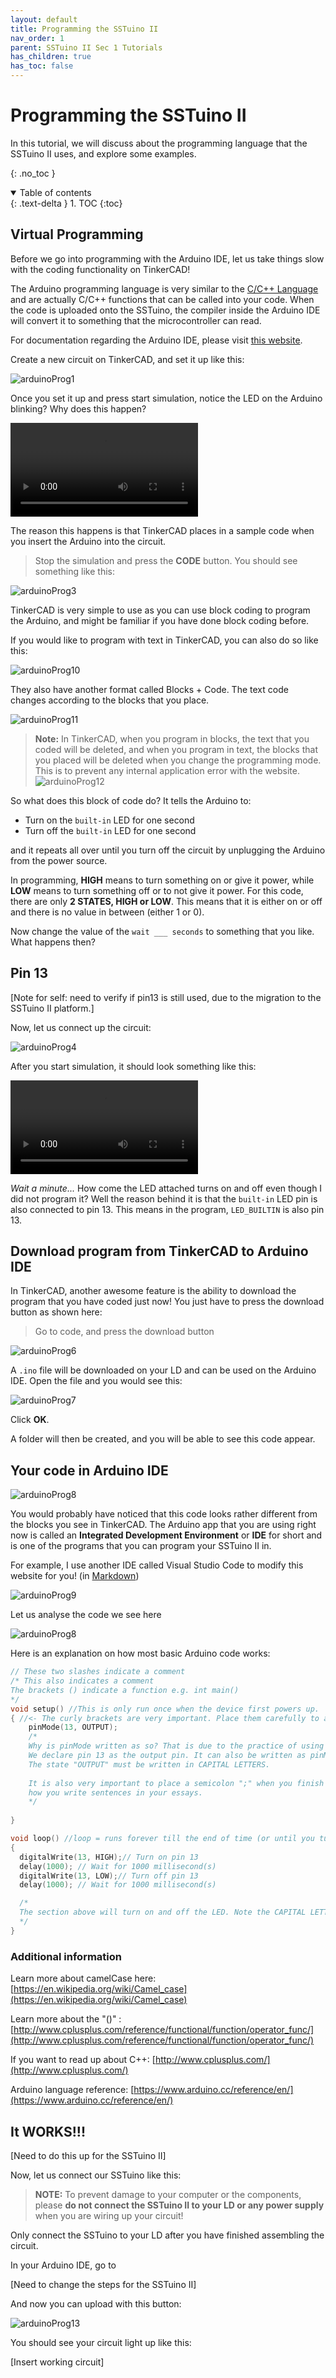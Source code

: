 ```yaml
---
layout: default
title: Programming the SSTuino II
nav_order: 1
parent: SSTuino II Sec 1 Tutorials
has_children: true
has_toc: false
---
```


# Programming the SSTuino II

In this tutorial, we will discuss about the programming language that the SSTuino II uses, and explore some examples.

{: .no_toc }

<details open markdown="block">
  <summary>
    Table of contents
  </summary>
  {: .text-delta }
1. TOC
{:toc}
</details>

## Virtual Programming

Before we go into programming with the Arduino IDE, let us take things slow with the coding functionality on TinkerCAD!

The Arduino programming language is very similar to the [C/C++ Language](https://en.wikipedia.org/wiki/C%2B%2B) and are actually C/C++ functions that can be called into your code. When the code is uploaded onto the SSTuino, the compiler inside the Arduino IDE will convert it to something that the microcontroller can read.

For documentation regarding the Arduino IDE, please visit [this website](https://docs.arduino.cc/software/ide-v1/tutorials/arduino-ide-v1-basics).

Create a new circuit on TinkerCAD, and set it up like this:

![arduinoProg1](assets/arduinoProg1.png)

Once you set it up and press start simulation, notice the LED on the Arduino blinking? Why does this happen?

![arduinoProg2](assets/arduinoProg2.mp4)

The reason this happens is that TinkerCAD places in a sample code when you insert the Arduino into the circuit.

> Stop the simulation and press the **CODE** button. You should see something like this:

![arduinoProg3](assets/arduinoProg3.png)

TinkerCAD is very simple to use as you can use block coding to program the Arduino, and might be familiar if you have done block coding before.

If you would like to program with text in TinkerCAD, you can also do so like this:

![arduinoProg10](assets/arduinoProg10.png)

They also have another format called Blocks + Code. The text code changes according to the blocks that you place.

![arduinoProg11](assets/arduinoProg11.png)

> **Note:** In TinkerCAD, when you program in blocks, the text that you coded will be deleted, and when you program in text, the blocks that you placed will be deleted when you change the programming mode. This is to prevent any internal application error with the website.![arduinoProg12](assets/arduinoProg12.png)

So what does this block of code do? It tells the Arduino to:

* Turn on the `built-in` LED for one second
* Turn off the `built-in` LED for one second

and it repeats all over until you turn off the circuit by unplugging the Arduino from the power source.

In programming, **HIGH** means to turn something on or give it power, while **LOW** means to turn something off or to not give it power. For this code, there are only **2 STATES, HIGH or LOW**. This means that it is either on or off and there is no value in between (either 1 or 0).

Now change the value of the `wait ___ seconds` to something that you like. What happens then?

## Pin 13

[Note for self: need to verify if pin13 is still used, due to the migration to the SSTuino II platform.]

Now, let us connect up the circuit:

![arduinoProg4](assets/arduinoProg4.png)

After you start simulation, it should look something like this:

![arduinoProg5](assets/arduinoProg5.mp4)

*Wait a minute...* How come the LED attached turns on and off even though I did not program it? Well the reason behind it is that the `built-in` LED pin is also connected to pin 13. This means in the program, `LED_BUILTIN` is also pin 13.

## Download program from TinkerCAD to Arduino IDE

In TinkerCAD, another awesome feature is the ability to download the program that you have coded just now! You just have to press the download button as shown here:

> Go to code, and press the download button

![arduinoProg6](assets/arduinoProg6.png)

A `.ino` file will be downloaded on your LD and can be used on the Arduino IDE. Open the file and you would see this:

![arduinoProg7](assets/arduinoProg7.png)

Click **OK**.

A folder will then be created, and you will be able to see this code appear.

## Your code in Arduino IDE

![arduinoProg8](assets/arduinoProg8.png)

You would probably have noticed that this code looks rather different from the blocks you see in TinkerCAD. The Arduino app that you are using right now is called an **Integrated Development Environment** or **IDE** for short and is one of the programs that you can program your SSTuino II in.

For example, I use another IDE called Visual Studio Code to modify this website for you! (in [Markdown](https://en.wikipedia.org/wiki/Markdown))

![arduinoProg9](assets/arduinoProg9.png)

Let us analyse the code we see here

![arduinoProg8](assets/arduinoProg8.png)

Here is an explanation on how most basic Arduino code works:

```cpp
// These two slashes indicate a comment
/* This also indicates a comment 
The brackets () indicate a function e.g. int main()
*/
void setup() //This is only run once when the device first powers up.
{ //<- The curly brackets are very important. Place them carefully to avoid confusion.
    pinMode(13, OUTPUT); 
    /*
    Why is pinMode written as so? That is due to the practice of using camelCase for writing code.
    We declare pin 13 as the output pin. It can also be written as pinMode(LED_BUILTIN, OUTPUT).
    The state "OUTPUT" must be written in CAPITAL LETTERS.
    
    It is also very important to place a semicolon ";" when you finish your "sentence", just like
    how you write sentences in your essays.
    */
    
}

void loop() //loop = runs forever till the end of time (or until you turn off the power)
{
  digitalWrite(13, HIGH);// Turn on pin 13
  delay(1000); // Wait for 1000 millisecond(s)
  digitalWrite(13, LOW);// Turn off pin 13
  delay(1000); // Wait for 1000 millisecond(s)

  /* 
  The section above will turn on and off the LED. Note the CAPITAL LETTERS on the "HIGH" and "LOW"
  */
}
```

### Additional information

Learn more about camelCase here: [https://en.wikipedia.org/wiki/Camel_case](https://en.wikipedia.org/wiki/Camel_case)

Learn more about the "()" :[http://www.cplusplus.com/reference/functional/function/operator_func/](http://www.cplusplus.com/reference/functional/function/operator_func/)

If you want to read up about C++: [http://www.cplusplus.com/](http://www.cplusplus.com/)

Arduino language reference: [https://www.arduino.cc/reference/en/](https://www.arduino.cc/reference/en/)

## It WORKS!!!

[Need to do this up for the SSTuino II]

Now, let us connect our SSTuino like this:

>**NOTE:** To prevent damage to your computer or the components, please **do not connect the SSTuino II to your LD or any power supply** when you are wiring up your circuit!

Only connect the SSTuino to your LD after you have finished assembling the circuit.

In your Arduino IDE, go to

[Need to change the steps for the SSTuino II]

And now you can upload with this button:

![arduinoProg13](imageAssets/arduinoProg13.png)

You should see your circuit light up like this:

[Insert working circuit]
